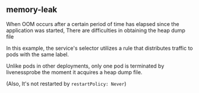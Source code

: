 ## memory-leak

When OOM occurs after a certain period of time has elapsed since the application was started, There are difficulties in obtaining the heap dump file

In this example, the service's selector utilizes a rule that distributes traffic to pods with the same label.

Unlike pods in other deployments, only one pod is terminated by livenessprobe the moment it acquires a heap dump file.

(Also, It's not restarted by `restartPolicy: Never`)
